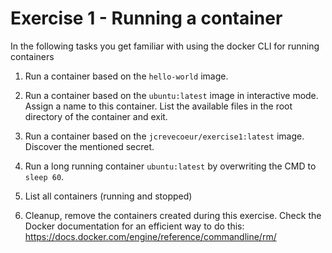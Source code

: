 # Exercise 1 - Running a container

In the following tasks you get familiar with using the docker CLI for running containers

1. Run a container based on the `hello-world` image. 
   
2. Run a container based on the `ubuntu:latest` image in interactive mode. Assign a name to this container.
   List the available files in the root directory of the container and exit.

3. Run a container based on the `jcrevecoeur/exercise1:latest` image. Discover the mentioned secret.
   
4. Run a long running container `ubuntu:latest` by overwriting the CMD to `sleep 60`.
   
5. List all containers (running and stopped)
   
6. Cleanup, remove the containers created during this exercise. 
   Check the Docker documentation for an efficient way to do this: https://docs.docker.com/engine/reference/commandline/rm/